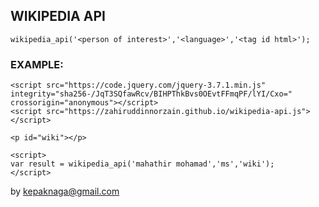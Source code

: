## WIKIPEDIA API

```
wikipedia_api('<person of interest>','<language>','<tag id html>');
```

### EXAMPLE:

```
<script src="https://code.jquery.com/jquery-3.7.1.min.js" integrity="sha256-/JqT3SQfawRcv/BIHPThkBvs0OEvtFFmqPF/lYI/Cxo=" crossorigin="anonymous"></script>
<script src="https://zahiruddinnorzain.github.io/wikipedia-api.js"></script>

<p id="wiki"></p>

<script>
var result = wikipedia_api('mahathir mohamad','ms','wiki');
</script>
```
by kepaknaga@gmail.com